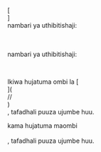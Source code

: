 [<br host>]<br action>nambari ya uthibitishaji:<br code>

<br url><br action>nambari ya uthibitishaji:

<br code>

Ikiwa hujatuma ombi la [<br host>](<br protocol>//<br host>)<br action>, tafadhali puuza ujumbe huu.

kama hujatuma maombi<br url><br action>, tafadhali puuza ujumbe huu.
